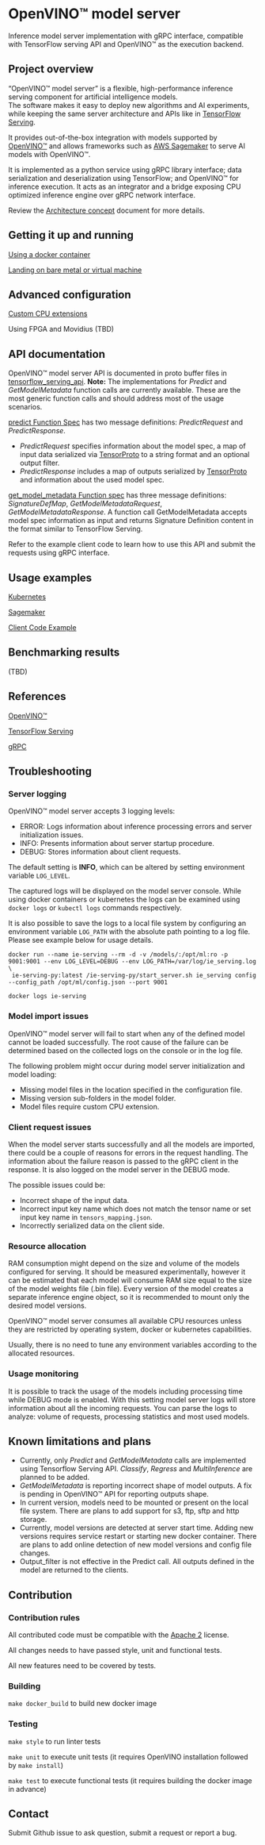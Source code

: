 # OpenVINO&trade; model server

Inference model server implementation with gRPC interface, compatible with TensorFlow serving API and OpenVINO&trade; as the execution backend.


## Project overview

“OpenVINO&trade; model server” is a flexible, high-performance inference serving component for artificial intelligence models.  
The software makes it easy to deploy new algorithms and AI experiments, 
while keeping the same server architecture and APIs like in [TensorFlow Serving](https://github.com/tensorflow/serving). 

It provides out-of-the-box integration with models supported by [OpenVINO&trade;](https://software.intel.com/en-us/openvino-toolkit)
and allows frameworks such as [AWS Sagemaker](https://github.com/aws/sagemaker-tensorflow-containers) to serve AI models with OpenVINO&trade;. 

It is implemented as a python service using gRPC library interface; data serialization and deserialization 
using TensorFlow; and OpenVINO&trade; for inference execution. It acts as an integrator and a bridge exposing CPU optimized 
inference engine over gRPC network interface. 

Review the [Architecture concept](docs/architecture.md) document for more details.

## Getting it up and running

[Using a docker container](docs/docker_container.md)

[Landing on bare metal or virtual machine](docs/host.md)


## Advanced configuration

[Custom CPU extensions](docs/cpu_extension.md)

Using FPGA and Movidius (TBD)


## API documentation

OpenVINO&trade; model server API is documented in proto buffer files  in [tensorflow_serving_api](ie_serving/tensorflow_serving_api/prediction_service.proto).
**Note:** The implementations for *Predict* and *GetModelMetadata* function calls are currently available. These are the most generic function calls and should address most of the usage scenarios.

[predict Function Spec](ie_serving/tensorflow_serving_api/predict.proto) has two message definitions: *PredictRequest* and  *PredictResponse*.  
* *PredictRequest* specifies information about the model spec, a map of input data serialized via [TensorProto](https://github.com/tensorflow/tensorflow/blob/master/tensorflow/core/framework/tensor.proto) to a string format and an optional output filter.
* *PredictResponse* includes a map of outputs serialized by [TensorProto](https://github.com/tensorflow/tensorflow/blob/master/tensorflow/core/framework/tensor.proto) and information about the used model spec.
 

[get_model_metadata Function spec](ie_serving/tensorflow_serving_api/get_model_metadata.proto) has three message definitions: *SignatureDefMap*, *GetModelMetadataRequest*, *GetModelMetadataResponse*. A function call GetModelMetadata accepts model spec information as input and returns Signature Definition content in the format similar to TensorFlow Serving.

Refer to the example client code to learn how to use this API and submit the requests using gRPC interface.

## Usage examples

[Kubernetes](example_k8s)

[Sagemaker](example_sagemaker)

[Client Code Example](example_client)


## Benchmarking results

(TBD)

## References

[OpenVINO&trade;](https://software.intel.com/en-us/openvino-toolkit)

[TensorFlow Serving](https://github.com/tensorflow/serving)

[gRPC](https://grpc.io/)


## Troubleshooting
### Server logging

OpenVINO&trade; model server accepts 3 logging levels:

* ERROR: Logs information about inference processing errors and server initialization issues.
* INFO: Presents information about server startup procedure.
* DEBUG: Stores information about client requests.

The default setting is **INFO**, which can be altered by setting environment variable `LOG_LEVEL`.

The captured logs will be displayed on the model server console. While using docker containers or kubernetes the logs
can be examined using `docker logs` or `kubectl logs` commands respectively.

It is also possible to save the logs to a local file system by configuring an environment variable `LOG_PATH` with the absolute path pointing to a log file. Please see example below for usage details.

```
docker run --name ie-serving --rm -d -v /models/:/opt/ml:ro -p 9001:9001 --env LOG_LEVEL=DEBUG --env LOG_PATH=/var/log/ie_serving.log \
 ie-serving-py:latest /ie-serving-py/start_server.sh ie_serving config --config_path /opt/ml/config.json --port 9001
 
docker logs ie-serving 

```  


### Model import issues
OpenVINO&trade; model server will fail to start when any of the defined model cannot be loaded successfully. The root cause of
the failure can be determined based on the collected logs on the console or in the log file.

The following problem might occur during model server initialization and model loading:
* Missing model files in the location specified in the configuration file.
* Missing version sub-folders in the model folder.
* Model files require custom CPU extension.

### Client request issues
When the model server starts successfully and all the models are imported, there could be a couple of reasons for errors 
in the request handling. 
The information about the failure reason is passed to the gRPC client in the response. It is also logged on the 
model server in the DEBUG mode.

The possible issues could be:
* Incorrect shape of the input data.
* Incorrect input key name which does not match the tensor name or set input key name in `tensors_mapping.json`.
* Incorrectly serialized data on the client side.

### Resource allocation
RAM consumption might depend on the size and volume of the models configured for serving. It should be measured experimentally, however it can be estimated that each model will consume RAM size equal to the size of the model weights file (.bin file).
Every version of the model creates a separate inference engine object, so it is recommended to mount only the desired model versions.

OpenVINO&trade; model server consumes all available CPU resources unless they are restricted by operating system, docker or 
kubernetes capabilities.

Usually, there is no need to tune any environment variables according to the allocated resources.

### Usage monitoring
It is possible to track the usage of the models including processing time while DEBUG mode is enabled.
With this setting model server logs will store information about all the incoming requests.
You can parse the logs to analyze: volume of requests, processing statistics and most used models.

## Known limitations and plans

* Currently, only *Predict* and *GetModelMetadata* calls are implemented using Tensorflow Serving API. 
*Classify*, *Regress* and *MultiInference* are planned to be added.
* *GetModelMetadata* is reporting incorrect shape of model outputs. A fix is pending in OpenVINO&trade; API for reporting outputs shape.
* In current version, models need to be mounted or present on the local file system. 
There are plans to add support for s3, ftp, sftp and http storage.
* Currently, model versions are detected at server start time. Adding new versions requires service restart or
 starting new docker container. There are plans to add online detection of new model versions and config file changes.
* Output_filter is not effective in the Predict call. All outputs defined in the model are returned to the clients. 

## Contribution

### Contribution rules

All contributed code must be compatible with the [Apache 2](https://www.apache.org/licenses/LICENSE-2.0) license.

All changes needs to have passed style, unit and functional tests.

All new features need to be covered by tests.

### Building

`make docker_build` to build new docker image

### Testing

`make style` to run linter tests

`make unit` to execute unit tests (it requires OpenVINO installation followed by `make install`)

`make test` to execute functional tests (it requires building the docker image in advance)


## Contact

Submit Github issue to ask question, submit a request or report a bug.


